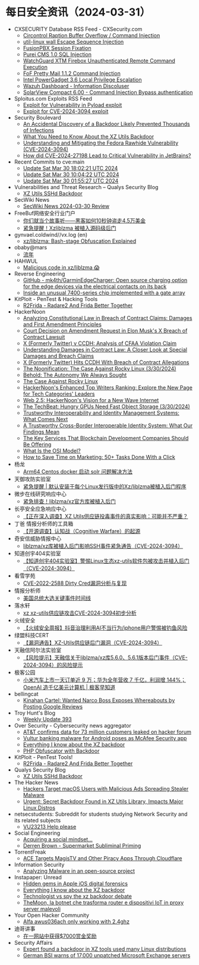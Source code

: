 # 每日安全资讯（2024-03-31）

- CXSECURITY Database RSS Feed - CXSecurity.com
  - [Circontrol Raption Buffer Overflow / Command Injection](https://cxsecurity.com/issue/WLB-2024030078)
  - [util-linux wall Escape Sequence Injection](https://cxsecurity.com/issue/WLB-2024030077)
  - [FusionPBX Session Fixation](https://cxsecurity.com/issue/WLB-2024030076)
  - [Purei CMS 1.0 SQL Injection](https://cxsecurity.com/issue/WLB-2024030075)
  - [WatchGuard XTM Firebox Unauthenticated Remote Command Execution](https://cxsecurity.com/issue/WLB-2024030074)
  - [FoF Pretty Mail 1.1.2 Command Injection](https://cxsecurity.com/issue/WLB-2024030073)
  - [Intel PowerGadget 3.6 Local Privilege Escalation](https://cxsecurity.com/issue/WLB-2024030072)
  - [Wazuh Dashboard - Information Discoluser](https://cxsecurity.com/issue/WLB-2024030071)
  - [SolarView Compact 6.00 - Command Injection Bypass authentication](https://cxsecurity.com/issue/WLB-2024030070)
- Sploitus.com Exploits RSS Feed
  - [Exploit for Vulnerability in Pyload exploit](https://sploitus.com/exploit?id=7DE3571B-5D09-5997-A10B-D71BBCA61350&utm_source=rss&utm_medium=rss)
  - [Exploit for CVE-2024-3094 exploit](https://sploitus.com/exploit?id=69940B5C-9F3B-585B-80FA-ECA2F5B92D71&utm_source=rss&utm_medium=rss)
- Security Boulevard
  - [An Accidental Discovery of a Backdoor Likely Prevented Thousands of Infections](https://securityboulevard.com/2024/03/an-accidental-discovery-of-a-backdoor-likely-prevented-thousands-of-infections/)
  - [What You Need to Know About the XZ Utils Backdoor](https://securityboulevard.com/2024/03/what-you-need-to-know-about-the-xz-utils-backdoor/)
  - [Understanding and Mitigating the Fedora Rawhide Vulnerability (CVE-2024-3094)](https://securityboulevard.com/2024/03/understanding-and-mitigating-the-fedora-rawhide-vulnerability-cve-2024-3094/)
  - [How did CVE-2024-27198 Lead to Critical Vulnerability in JetBrains?](https://securityboulevard.com/2024/03/how-did-cve-2024-27198-lead-to-critical-vulnerability-in-jetbrains/)
- Recent Commits to cve:main
  - [Update Sat Mar 30 18:02:21 UTC 2024](https://github.com/trickest/cve/commit/a4ef9b44b7167953b18a98a558322bd2383ca948)
  - [Update Sat Mar 30 10:04:22 UTC 2024](https://github.com/trickest/cve/commit/d1f87bab84787df0d62f173513c5dd3b26a02312)
  - [Update Sat Mar 30 01:55:27 UTC 2024](https://github.com/trickest/cve/commit/370383c3b714bfade28aa544e63322b2a709aea1)
- Vulnerabilities and Threat Research – Qualys Security Blog
  - [XZ Utils SSHd Backdoor](https://blog.qualys.com/category/vulnerabilities-threat-research)
- SecWiki News
  - [SecWiki News 2024-03-30 Review](http://www.sec-wiki.com/?2024-03-30)
- FreeBuf网络安全行业门户
  - [你们就当个故事听——黑客如何10秒钟盗走4.5万美金](https://www.freebuf.com/news/396537.html)
  - [紧急提醒！Xzliblzma 被植入源码级后门](https://www.freebuf.com/articles/396531.html)
- gynvael.coldwind//vx.log (en)
  - [xz/liblzma: Bash-stage Obfuscation Explained](https://gynvael.coldwind.pl/?id=782)
- obaby@mars
  - [流年](https://h4ck.org.cn/2024/03/16105)
- HAHWUL
  - [Malicious code in xz/liblzma 😱](https://www.hahwul.com/2024/03/30/malicious-code-in-xz-liblzma/)
- Reverse Engineering
  - [GitHub - mk4th/GarminEdgeCharger: Open source charging option for the edge devices via the electrical contacts on its back](https://www.reddit.com/r/ReverseEngineering/comments/1bri9u1/github_mk4thgarminedgecharger_open_source/)
  - [Inside an unusual 7400-series chip implemented with a gate array](https://www.reddit.com/r/ReverseEngineering/comments/1brofe6/inside_an_unusual_7400series_chip_implemented/)
- KitPloit - PenTest &amp; Hacking Tools
  - [R2Frida - Radare2 And Frida Better Together](http://www.kitploit.com/2024/03/r2frida-radare2-and-frida-better.html)
- HackerNoon
  - [Analyzing Constitutional Law in Breach of Contract Claims: Damages and First Amendment Principles](https://hackernoon.com/analyzing-constitutional-law-in-breach-of-contract-claims-damages-and-first-amendment-principles?source=rss)
  - [Court Decision on Amendment Request in Elon Musk's X Breach of Contract Lawsuit](https://hackernoon.com/court-decision-on-amendment-request-in-elon-musks-x-breach-of-contract-lawsuit?source=rss)
  - [X (Formerly Twitter) v CCDH: Analysis of CFAA Violation Claim](https://hackernoon.com/x-formerly-twitter-v-ccdh-analysis-of-cfaa-violation-claim?source=rss)
  - [Understanding Damages in Contract Law: A Closer Look at Special Damages and Breach Claims](https://hackernoon.com/understanding-damages-in-contract-law-a-closer-look-at-special-damages-and-breach-claims?source=rss)
  - [X (Formerly Twitter) Hits CCDH With Breach of Contract Allegations](https://hackernoon.com/x-formerly-twitter-hits-ccdh-with-breach-of-contract-allegations?source=rss)
  - [The Noonification: The Case Against Rocky Linux (3/30/2024)](https://hackernoon.com/3-30-2024-noonification?source=rss)
  - [Behold: The Autonomy We Always Sought](https://hackernoon.com/behold-the-autonomy-we-always-sought?source=rss)
  - [The Case Against Rocky Linux](https://hackernoon.com/the-case-against-rocky-linux?source=rss)
  - [HackerNoon's Enhanced Top Writers Ranking: Explore the New Page for Tech Categories' Leaders](https://hackernoon.com/hackernoons-enhanced-top-writers-ranking-explore-the-new-page-for-tech-categories-leaders?source=rss)
  - [Web 2.5: HackerNoon's Vision for a New Wave Internet](https://hackernoon.com/web-25-hackernoons-vision-for-a-new-wave-internet?source=rss)
  - [The TechBeat: Hungry GPUs Need Fast Object Storage (3/30/2024)](https://hackernoon.com/3-30-2024-techbeat?source=rss)
  - [Trustworthy Interoperability and Identity Management Systems: What Comes Next](https://hackernoon.com/trustworthy-interoperability-and-identity-management-systems-what-comes-next?source=rss)
  - [A Trustworthy Cross-Border Interoperable Identity System: What Our Findings Mean](https://hackernoon.com/a-trustworthy-cross-border-interoperable-identity-system-what-our-findings-mean?source=rss)
  - [The Key Services That Blockchain Development Companies Should Be Offering](https://hackernoon.com/the-key-services-that-blockchain-development-companies-should-be-offering?source=rss)
  - [What Is the OSI Model?](https://hackernoon.com/what-is-the-osi-model?source=rss)
  - [How to Save Time on Marketing: 50+ Tasks Done With a Click](https://hackernoon.com/how-to-save-time-on-marketing-50-tasks-done-with-a-click?source=rss)
- 杨龙
  - [Arm64 Centos docker 启动 solr 问题解决方法](https://www.yanglong.pro/arm64-centos-docker-%e5%90%af%e5%8a%a8-solr-%e9%97%ae%e9%a2%98%e8%a7%a3%e5%86%b3%e6%96%b9%e6%b3%95/)
- 天御攻防实验室
  - [紧急提醒 | 默认安装于每个Linux发行版中的Xz/liblzma被植入后门程序](https://mp.weixin.qq.com/s?__biz=MzU0MzgyMzM2Nw==&mid=2247485499&idx=1&sn=39c6a0ce96a53a4f3f3ba6d4da239417&chksm=fb04cb53cc734245239ec5fddc4d989b4be715951ae259a6337fd94a51021ebb45550a6131d9&scene=58&subscene=0#rd)
- 微步在线研究响应中心
  - [紧急排查！liblzma/xz官方库被植入后门](https://mp.weixin.qq.com/s?__biz=Mzg5MTc3ODY4Mw==&mid=2247505269&idx=1&sn=e133ac4f91a50fcf0eebec1c131db280&chksm=cfcab661f8bd3f778d37f47e708a1a58d60175f44c75d1d46ddd49a69c20d2592a887744631c&scene=58&subscene=0#rd)
- 长亭安全应急响应中心
  - [【正在深入调查】XZ Utils供应链投毒事件的真实影响：可能并不严重？](https://mp.weixin.qq.com/s?__biz=MzIwMDk1MjMyMg==&mid=2247492437&idx=1&sn=19151b015d21808766e877e164590aff&chksm=96f7fc38a180752eee5aa3f8aa0ec8b91e6a4919687bcefdc480512c87c4a61eeac39dbf240a&scene=58&subscene=0#rd)
- 丁爸 情报分析师的工具箱
  - [【开源调查】认知战（Cognitive Warfare）的起源](https://mp.weixin.qq.com/s?__biz=MzI2MTE0NTE3Mw==&mid=2651142888&idx=1&sn=8c7ef09416fd0109eaa9105b2bab8783&chksm=f1af4dd2c6d8c4c4f2bfb8c8c922db2fcf28b846d7a9d81a2f44b4099b84367427a94c6627d8&scene=58&subscene=0#rd)
- 奇安信威胁情报中心
  - [liblzma/xz库被植入后门影响SSH事件紧急通告（CVE-2024-3094）](https://mp.weixin.qq.com/s?__biz=MzI2MDc2MDA4OA==&mid=2247510108&idx=1&sn=726338571c7d1bb396f47d07fa83e2d1&chksm=ea665f2bdd11d63d5db5c710e5e19d0949065f144ca783d25061761f7816e68dd906b871994c&scene=58&subscene=0#rd)
- 知道创宇404实验室
  - [【知道创宇404实验室】警惕Linux生态xz-utils软件包被攻击并植入后门（CVE-2024-3094）](https://mp.weixin.qq.com/s?__biz=MzAxNDY2MTQ2OQ==&mid=2650977901&idx=1&sn=d9200fcaa853656a5b7310333a4c52bc&chksm=8079f45fb70e7d497ad8e1e241b1791686dd6c9a9f9143d3a33b8d9ec1f535e6a7cf14eef2ab&scene=58&subscene=0#rd)
- 看雪学苑
  - [CVE-2022-2588 Dirty Cred漏洞分析与复现](https://mp.weixin.qq.com/s?__biz=MjM5NTc2MDYxMw==&mid=2458549352&idx=1&sn=c45c212b8db20154dbfa9edeaaebc593&chksm=b18d4ce286fac5f415b3697517f2c12d523f7c13d1d143b25d895a980a49a2e420d79e5a46f8&scene=58&subscene=0#rd)
- 情报分析师
  - [美国总统大选关键事件时间线](https://mp.weixin.qq.com/s?__biz=MzA3Mjc1MTkwOA==&mid=2650547548&idx=1&sn=5734afd24bf4c1b2f57f563e8ae90466&chksm=87110b17b0668201f5d5f91df0a590a2434eba2e12ca32b9ab6c0b69c546b969d5d373594c66&scene=58&subscene=0#rd)
- 落水轩
  - [xz xz-utils供应链攻击CVE-2024-3094初步分析](https://mp.weixin.qq.com/s?__biz=MzI1MjQwMTAyOQ==&mid=2247483855&idx=1&sn=13a48a1e2c31decad06367213547f917&chksm=e9e50525de928c3339c75a7cc8471208a57fe6c0ba4ef069fa40711148b9c148ef88183e1b0e&scene=58&subscene=0#rd)
- 火绒安全
  - [【火绒安全周报】抖音治理利用AI不当行为/iphone用户警惕被钓鱼风险](https://mp.weixin.qq.com/s?__biz=MzI3NjYzMDM1Mg==&mid=2247518069&idx=1&sn=2584aad344bc2d6f8e183c125da04bcd&chksm=eb70594adc07d05c448d9789b22f7bf3e749ec98528515dffd05f46d8d3c08a4acddd0183899&scene=58&subscene=0#rd)
- 绿盟科技CERT
  - [【漏洞通告】XZ-Utils供应链后门漏洞（CVE-2024-3094）](https://mp.weixin.qq.com/s?__biz=Mzk0MjE3ODkxNg==&mid=2247488647&idx=1&sn=f2a10f535769b3453789cbc2bf07b706&chksm=c2c6438cf5b1ca9a11cfb8620d56b5b18b415c735e07c7a48397869514a26d27242f3b4849dd&scene=58&subscene=0#rd)
- 天融信阿尔法实验室
  - [【风险提示】天融信关于liblzma/xz库5.6.0、5.6.1版本后门事件（CVE-2024-3094）的风险提示](https://mp.weixin.qq.com/s?__biz=Mzg3MDAzMDQxNw==&mid=2247496594&idx=1&sn=e09266aaa54a6ad0e8188a288084ef7f&chksm=ce96beacf9e137ba3f5cf5b3fe2c25d938f100aeb6d1fef231b0e044081c3c86649e0b627e96&scene=58&subscene=0#rd)
- 极客公园
  - [小米汽车上市一天订单近 9 万；华为全年营收 7 千亿，利润增 144%；OpenAI 造千亿美元计算机 | 极客早知道](https://mp.weixin.qq.com/s?__biz=MTMwNDMwODQ0MQ==&mid=2653037809&idx=1&sn=b7de8557cc4ed205ed9b9ea0eb8ffcdf&chksm=7e5759474920d051973513dbbd3a5e169bcac9a5a77958aef05c1c8b9782446e992d770b4cf0&scene=58&subscene=0#rd)
- bellingcat
  - [Kinahan Cartel: Wanted Narco Boss Exposes Whereabouts by Posting Google Reviews](https://www.bellingcat.com/news/2024/03/30/kinahan-cartel-wanted-narco-boss-exposes-whereabouts-by-posting-google-reviews/)
- Troy Hunt's Blog
  - [Weekly Update 393](https://www.troyhunt.com/weekly-update-393/)
- Over Security - Cybersecurity news aggregator
  - [AT&T confirms data for 73 million customers leaked on hacker forum](https://www.bleepingcomputer.com/news/security/atandt-confirms-data-for-73-million-customers-leaked-on-hacker-forum/)
  - [Vultur banking malware for Android poses as McAfee Security app](https://www.bleepingcomputer.com/news/security/vultur-banking-malware-for-android-poses-as-mcafee-security-app/)
  - [Everything I know about the XZ backdoor](https://boehs.org/node/everything-i-know-about-the-xz-backdoor)
  - [PHP Obfuscator with Backdoor](https://www.andreadraghetti.it/php-obfuscator-with-backdoor/)
- KitPloit - PenTest Tools!
  - [R2Frida - Radare2 And Frida Better Together](http://www.kitploit.com/2024/03/r2frida-radare2-and-frida-better.html)
- Qualys Security Blog
  - [XZ Utils SSHd Backdoor](https://blog.qualys.com/category/vulnerabilities-threat-research)
- The Hacker News
  - [Hackers Target macOS Users with Malicious Ads Spreading Stealer Malware](https://thehackernews.com/2024/03/hackers-target-macos-users-with.html)
  - [Urgent: Secret Backdoor Found in XZ Utils Library, Impacts Major Linux Distros](https://thehackernews.com/2024/03/urgent-secret-backdoor-found-in-xz.html)
- netsecstudents: Subreddit for students studying Network Security and its related subjects
  - [VU23213 Help please](https://www.reddit.com/r/netsecstudents/comments/1br5br4/vu23213_help_please/)
- Social Engineering
  - [Acquiring a social mindset…](https://www.reddit.com/r/SocialEngineering/comments/1brekc8/acquiring_a_social_mindset/)
  - [Derren Brown - Supermarket Subliminal Priming](https://www.reddit.com/r/SocialEngineering/comments/1brldcn/derren_brown_supermarket_subliminal_priming/)
- TorrentFreak
  - [ACE Targets MagisTV and Other Piracy Apps Through Cloudflare](https://torrentfreak.com/ace-targets-magistv-and-other-piracy-apps-through-cloudflare-240330/)
- Information Security
  - [Analyzing Malware in an open-source project](https://www.reddit.com/r/Information_Security/comments/1brjmel/analyzing_malware_in_an_opensource_project/)
- Instapaper: Unread
  - [Hidden gems in Apple iOS digital forensics](https://www.msab.com/blog/hidden-gems-in-apple-ios-digital-forensics/)
  - [Everything I know about the XZ backdoor](https://boehs.org/node/everything-i-know-about-the-xz-backdoor)
  - [Technologist vs spy the xz backdoor debate](https://lcamtuf.substack.com/p/technologist-vs-spy-the-xz-backdoor)
  - [TheMoon, la botnet che trasforma router e dispositivi IoT in proxy server malevoli](https://www.cybersecurity360.it/news/themoon-la-botnet-che-trasforma-router-e-dispositivi-iot-in-proxy-server-malevoli/)
- Your Open Hacker Community
  - [Alfa awus036ach only working with 2.4ghz](https://www.reddit.com/r/HowToHack/comments/1brpp4z/alfa_awus036ach_only_working_with_24ghz/)
- 迪哥讲事
  - [在一网站中获得$7000赏金奖励](https://mp.weixin.qq.com/s?__biz=MzIzMTIzNTM0MA==&mid=2247493995&idx=1&sn=9c916e3a8c1d19325a514d2a5fbbbb3b&chksm=e8a5e308dfd26a1e82f49546706067e60d3225fb614490b2fb5baa01bf8ba3cad572232bf929&scene=58&subscene=0#rd)
- Security Affairs
  - [Expert found a backdoor in XZ tools used many Linux distributions](https://securityaffairs.com/161224/malware/backdoor-xz-tools-linux-distros.html)
  - [German BSI warns of 17,000 unpatched Microsoft Exchange servers](https://securityaffairs.com/161217/security/bsi-warns-vulnerable-microsoft-exchange.html)
